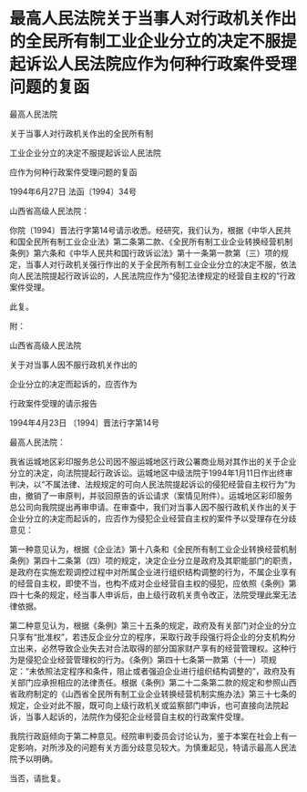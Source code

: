 # 最高人民法院关于当事人对行政机关作出的全民所有制工业企业分立的决定不服提起诉讼人民法院应作为何种行政案件受理问题的复函

<!-- INFO END -->

最高人民法院

关于当事人对行政机关作出的全民所有制

工业企业分立的决定不服提起诉讼人民法院

应作为何种行政案件受理问题的复函

1994年6月27日 法函〔1994〕34号

山西省高级人民法院：

你院〔1994〕晋法行字第14号请示收悉。经研究，我们认为，根据《中华人民共和国全民所有制工业企业法》第二条第二款、《全民所有制工业企业转换经营机制条例》第六条和《中华人民共和国行政诉讼法》第十一条第一款第（三）项的规定，当事人对行政机关强行作出的关于全民所有制工业企业分立的决定不服，依法向人民法院提起行政诉讼的，人民法院应作为“侵犯法律规定的经营自主权的”行政案件受理。

此复。

附：

山西省高级人民法院

关于对当事人因不服行政机关作出的

企业分立的决定而起诉的，应否作为

行政案件受理的请示报告

1994年4月23日 〔1994〕晋法行字第14号

最高人民法院：

我省运城地区彩印服务总公司因不服运城地区行政公署商业局对其作出的关于企业分立的决定，向法院提起行政诉讼。运城地区中级法院于1994年1月11日作出终审判决，以“不属法律、法规规定的可向人民法院提起诉讼的侵犯经营自主权行为”为由，撤销了一审原判，并驳回原告的诉讼请求（案情见附件）。运城地区彩印服务总公司向我院提出再审申请。在审查中，我们对当事人因不服行政机关作出的关于企业分立的决定而起诉的，应否作为侵犯企业经营自主权的案件予以受理存在分歧意见：

第一种意见认为，根据《企业法》第十八条和《全民所有制工业企业转换经营机制条例》第四十二条第（四）项的规定，决定企业分立是政府及其职能部门的职责，是政府在实施宏观调控过程中对所属企业进行组织结构调整的行为，不属企业享有的经营自主权，即使不当，也构不成对企业经营自主权的侵犯，应依照《条例》第四十七条的规定，经当事人申诉后，由上级行政机关责令改正，法院受理此案无法律依据。

第二种意见认为，根据《条例》第三十五条的规定，政府及有关部门对企业的分立只享有“批准权”，若违反企业分立的程序，采取行政手段强行将企业的分支机构分立出来，必然导致企业失去对合法取得的部分国家财产享有的经营管理权。这种行为是侵犯企业经营管理权的行为。《条例》第四十七条第一款第（十一）项规定：“未依照法定程序和条件，阻止或者强迫企业进行组织结构调整的”，政府及有关部门应承担相应的法律责任。根据《条例》第二十二条第二款的规定和参照山西省政府制定的《山西省全民所有制工业企业转换经营机制实施办法》第三十七条的规定，企业对此不服，既可向上级行政机关或监察部门申诉，也可直接向法院起诉，当事人起诉的，法院作为侵犯企业经营自主权的行政案件受理。

我院行政庭倾向于第二种意见。经院审判委员会讨论认为，鉴于本案在社会上有一定影响，对所涉及的问题有关方面分歧意见较大。为慎重起见，特请示最高人民法院予以明确。

当否，请批复。
